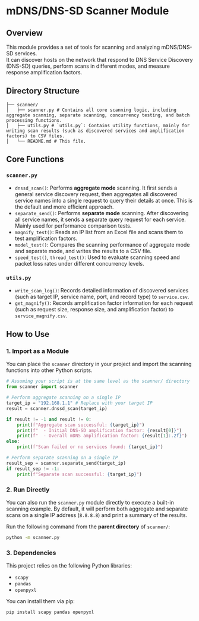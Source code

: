 
# mDNS/DNS-SD Scanner Module

## Overview

This module provides a set of tools for scanning and analyzing mDNS/DNS-SD services.  
It can discover hosts on the network that respond to DNS Service Discovery (DNS-SD) queries, perform scans in different modes, and measure response amplification factors.

## Directory Structure

```
├── scanner/
│   ├── scanner.py # Contains all core scanning logic, including aggregate scanning, separate scanning, concurrency testing, and batch processing functions.
│   ├── utils.py # `utils.py`: Contains utility functions, mainly for writing scan results (such as discovered services and amplification factors) to CSV files.
│   └── README.md # This file.
```

## Core Functions

### `scanner.py`

- `dnssd_scan()`: Performs **aggregate mode** scanning. It first sends a general service discovery request, then aggregates all discovered service names into a single request to query their details at once. This is the default and more efficient approach.
- `separate_send()`: Performs **separate mode** scanning. After discovering all service names, it sends a separate query request for each service. Mainly used for performance comparison tests.
- `magnify_test()`: Reads an IP list from an Excel file and scans them to test amplification factors.
- `model_test()`: Compares the scanning performance of aggregate mode and separate mode, and writes the results to a CSV file.
- `speed_test()`, `thread_test()`: Used to evaluate scanning speed and packet loss rates under different concurrency levels.

### `utils.py`

- `write_scan_log()`: Records detailed information of discovered services (such as target IP, service name, port, and record type) to `service.csv`.
- `get_magnify()`: Records amplification factor information for each request (such as request size, response size, and amplification factor) to `service_magnify.csv`.

## How to Use

### 1. Import as a Module

You can place the `scanner` directory in your project and import the scanning functions into other Python scripts.

```python
# Assuming your script is at the same level as the scanner/ directory
from scanner import scanner

# Perform aggregate scanning on a single IP
target_ip = "192.168.1.1" # Replace with your target IP
result = scanner.dnssd_scan(target_ip)

if result != -1 and result != 0:
    print(f"Aggregate scan successful: {target_ip}")
    print(f"  - Initial DNS-SD amplification factor: {result[0]}")
    print(f"  - Overall mDNS amplification factor: {result[1]:.2f}")
else:
    print(f"Scan failed or no services found: {target_ip}")

# Perform separate scanning on a single IP
result_sep = scanner.separate_send(target_ip)
if result_sep != -1:
    print(f"Separate scan successful: {target_ip}")
```

### 2. Run Directly

You can also run the `scanner.py` module directly to execute a built-in scanning example.
By default, it will perform both aggregate and separate scans on a single IP address (`8.8.8.8`) and print a summary of the results.

Run the following command from the **parent directory** of `scanner/`:

```bash
python -m scanner.py
```

### 3. Dependencies

This project relies on the following Python libraries:

* `scapy`
* `pandas`
* `openpyxl`

You can install them via pip:
```
pip install scapy pandas openpyxl
```
